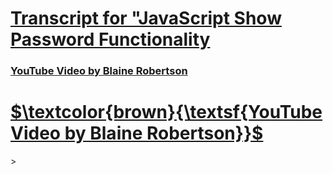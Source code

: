 # [Transcript for "JavaScript Show Password Functionality](https://jmmonjeremy.github.io/Transcripts/JavaScript_Show_Password_Functionality.html)
### [YouTube Video by Blaine Robertson](https://www.youtube.com/watch?v=4vIkaZ1qb74)
<a href="https://www.youtube.com/watch?v=4vIkaZ1qb74"><h1>$\textcolor{brown}{\textsf{YouTube Video by Blaine Robertson}}$</h1></a>>
